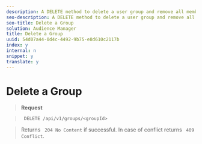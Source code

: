 ```yaml
---
description: A DELETE method to delete a user group and remove all members from that group.
seo-description: A DELETE method to delete a user group and remove all members from that group.
seo-title: Delete a Group
solution: Audience Manager
title: Delete a Group
uuid: 54d07a44-0d4c-4492-9b75-e8d610c2117b
index: y
internal: n
snippet: y
translate: y
---
```


# Delete a Group


>**Request** 

>` DELETE /api/v1/groups/<groupId>` 

>Returns ` 204 No Content` if successful. In case of conflict returns ` 409 Conflict`. 
